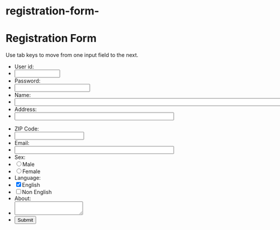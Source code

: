 # registration-form-



<html lang="en"><head>
<meta charset="utf-8">

<meta name="keywords" content="example, JavaScript Form Validation, Sample registration form" />
<meta name="description" content="This document is an example of JavaScript Form Validation using a sample registration form. " />
<link rel='stylesheet' href='js-form-validation.css' type='text/css' />
<script src="sample-registration-form-validation.js"></script>
</head>
<body onload="document.registration.userid.focus();">
<h1>Registration Form</h1>
Use tab keys to move from one input field to the next.
<form name='registration' onSubmit="return formValidation();">
<ul>
<li><label for="userid">User id:</label></li>
<li><input type="text" name="userid" size="12" /></li>
<li><label for="passid">Password:</label></li>
<li><input type="password" name="passid" size="22" /></li>
<li><label for="username">Name:</label></li>
<li><input type="text" name="username" size="100" /></li>
<li><label for="address">Address:</label></li>
<li><input type="text" name="address" size="50" /></li>

</select></li>
<li><label for="zip">ZIP Code:</label></li>
<li><input type="text" name="zip" /></li>
<li><label for="email">Email:</label></li>
<li><input type="text" name="email" size="50" /></li>
<li><label id="gender">Sex:</label></li>
<li><input type="radio" name="msex" value="Male" /><span>Male</span></li>
<li><input type="radio" name="fsex" value="Female" /><span>Female</span></li>
<li><label>Language:</label></li>
<li><input type="checkbox" name="en" value="en" checked /><span>English</span></li>
<li><input type="checkbox" name="nonen" value="noen" /><span>Non English</span></li>
<li><label for="desc">About:</label></li>
<li><textarea name="desc" id="desc"></textarea></li>
<li><input type="submit" name="submit" value="Submit" /></li>
</ul>
</form>
</body>
</html>
